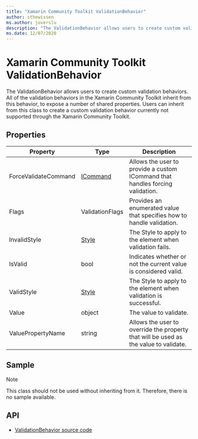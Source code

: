 ```yaml
---
title: "Xamarin Community Toolkit ValidationBehavior"
author: sthewissen
ms.author: joverslu
description: "The ValidationBehavior allows users to create custom validation behaviors."
ms.date: 12/07/2020
---
```


# Xamarin Community Toolkit ValidationBehavior

The ValidationBehavior allows users to create custom validation behaviors. All of the validation behaviors in the Xamarin Community Toolkit inherit from this behavior, to expose a number of shared properties. Users can inherit from this class to create a custom validation behavior currently not supported through the Xamarin Community Toolkit.

## Properties

|Property  |Type  |Description  |
|---------|---------|---------|
| ForceValidateCommand | [ICommand](xref:System.Windows.Input.ICommand) | Allows the user to provide a custom ICommand that handles forcing validation. |
| Flags | ValidationFlags | Provides an enumerated value that specifies how to handle validation. |
| InvalidStyle | [Style](xref:Xamarin.Forms.Style) | The Style to apply to the element when validation fails. |
| IsValid | bool  | Indicates whether or not the current value is considered valid. |
| ValidStyle | [Style](xref:Xamarin.Forms.Style) | The Style to apply to the element when validation is successful.  |
| Value | object | The value to validate. |
| ValuePropertyName | string | Allows the user to override the property that will be used as the value to validate. |

## Sample

> [!NOTE]
> This class should not be used without inheriting from it. Therefore, there is no sample available.

## API

* [ValidationBehavior source code](https://github.com/xamarin/XamarinCommunityToolkit/blob/main/src/CommunityToolkit/Xamarin.CommunityToolkit/Behaviors/Validators/ValidationBehavior.shared.cs)
